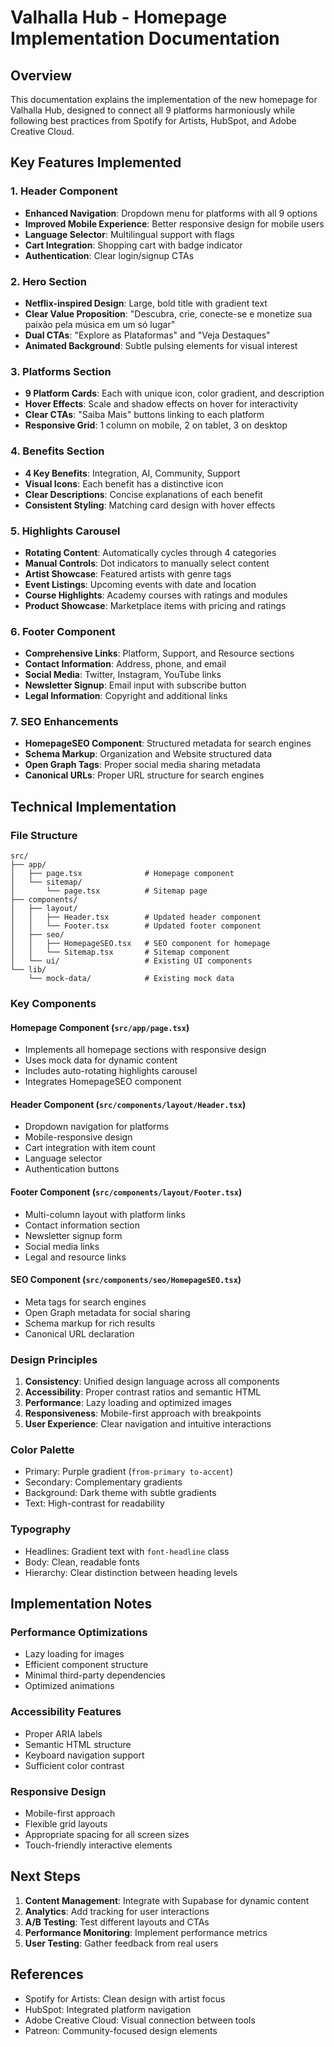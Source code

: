 # Valhalla Hub - Homepage Implementation Documentation

## Overview

This documentation explains the implementation of the new homepage for Valhalla Hub, designed to connect all 9 platforms harmoniously while following best practices from Spotify for Artists, HubSpot, and Adobe Creative Cloud.

## Key Features Implemented

### 1. Header Component
- **Enhanced Navigation**: Dropdown menu for platforms with all 9 options
- **Improved Mobile Experience**: Better responsive design for mobile users
- **Language Selector**: Multilingual support with flags
- **Cart Integration**: Shopping cart with badge indicator
- **Authentication**: Clear login/signup CTAs

### 2. Hero Section
- **Netflix-inspired Design**: Large, bold title with gradient text
- **Clear Value Proposition**: "Descubra, crie, conecte-se e monetize sua paixão pela música em um só lugar"
- **Dual CTAs**: "Explore as Plataformas" and "Veja Destaques"
- **Animated Background**: Subtle pulsing elements for visual interest

### 3. Platforms Section
- **9 Platform Cards**: Each with unique icon, color gradient, and description
- **Hover Effects**: Scale and shadow effects on hover for interactivity
- **Clear CTAs**: "Saiba Mais" buttons linking to each platform
- **Responsive Grid**: 1 column on mobile, 2 on tablet, 3 on desktop

### 4. Benefits Section
- **4 Key Benefits**: Integration, AI, Community, Support
- **Visual Icons**: Each benefit has a distinctive icon
- **Clear Descriptions**: Concise explanations of each benefit
- **Consistent Styling**: Matching card design with hover effects

### 5. Highlights Carousel
- **Rotating Content**: Automatically cycles through 4 categories
- **Manual Controls**: Dot indicators to manually select content
- **Artist Showcase**: Featured artists with genre tags
- **Event Listings**: Upcoming events with date and location
- **Course Highlights**: Academy courses with ratings and modules
- **Product Showcase**: Marketplace items with pricing and ratings

### 6. Footer Component
- **Comprehensive Links**: Platform, Support, and Resource sections
- **Contact Information**: Address, phone, and email
- **Social Media**: Twitter, Instagram, YouTube links
- **Newsletter Signup**: Email input with subscribe button
- **Legal Information**: Copyright and additional links

### 7. SEO Enhancements
- **HomepageSEO Component**: Structured metadata for search engines
- **Schema Markup**: Organization and Website structured data
- **Open Graph Tags**: Proper social media sharing metadata
- **Canonical URLs**: Proper URL structure for search engines

## Technical Implementation

### File Structure
```
src/
├── app/
│   ├── page.tsx              # Homepage component
│   └── sitemap/
│       └── page.tsx          # Sitemap page
├── components/
│   ├── layout/
│   │   ├── Header.tsx        # Updated header component
│   │   └── Footer.tsx        # Updated footer component
│   ├── seo/
│   │   ├── HomepageSEO.tsx   # SEO component for homepage
│   │   └── Sitemap.tsx       # Sitemap component
│   └── ui/                   # Existing UI components
└── lib/
    └── mock-data/            # Existing mock data
```

### Key Components

#### Homepage Component (`src/app/page.tsx`)
- Implements all homepage sections with responsive design
- Uses mock data for dynamic content
- Includes auto-rotating highlights carousel
- Integrates HomepageSEO component

#### Header Component (`src/components/layout/Header.tsx`)
- Dropdown navigation for platforms
- Mobile-responsive design
- Cart integration with item count
- Language selector
- Authentication buttons

#### Footer Component (`src/components/layout/Footer.tsx`)
- Multi-column layout with platform links
- Contact information section
- Newsletter signup form
- Social media links
- Legal and resource links

#### SEO Component (`src/components/seo/HomepageSEO.tsx`)
- Meta tags for search engines
- Open Graph metadata for social sharing
- Schema markup for rich results
- Canonical URL declaration

### Design Principles

1. **Consistency**: Unified design language across all components
2. **Accessibility**: Proper contrast ratios and semantic HTML
3. **Performance**: Lazy loading and optimized images
4. **Responsiveness**: Mobile-first approach with breakpoints
5. **User Experience**: Clear navigation and intuitive interactions

### Color Palette
- Primary: Purple gradient (`from-primary to-accent`)
- Secondary: Complementary gradients
- Background: Dark theme with subtle gradients
- Text: High-contrast for readability

### Typography
- Headlines: Gradient text with `font-headline` class
- Body: Clean, readable fonts
- Hierarchy: Clear distinction between heading levels

## Implementation Notes

### Performance Optimizations
- Lazy loading for images
- Efficient component structure
- Minimal third-party dependencies
- Optimized animations

### Accessibility Features
- Proper ARIA labels
- Semantic HTML structure
- Keyboard navigation support
- Sufficient color contrast

### Responsive Design
- Mobile-first approach
- Flexible grid layouts
- Appropriate spacing for all screen sizes
- Touch-friendly interactive elements

## Next Steps

1. **Content Management**: Integrate with Supabase for dynamic content
2. **Analytics**: Add tracking for user interactions
3. **A/B Testing**: Test different layouts and CTAs
4. **Performance Monitoring**: Implement performance metrics
5. **User Testing**: Gather feedback from real users

## References

- Spotify for Artists: Clean design with artist focus
- HubSpot: Integrated platform navigation
- Adobe Creative Cloud: Visual connection between tools
- Patreon: Community-focused design elements